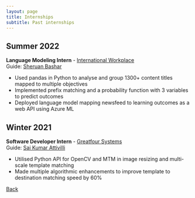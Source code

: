 ```yaml
---
layout: page
title: Internships
subtitle: Past internships
---
```


## Summer 2022
**Language Modeling Intern** - [International Workplace](https://www.internationalworkplace.com/)  
Guide: [Sheruan Bashar](https://www.linkedin.com/in/sheruan-bashar-6b2517160/)
- Used pandas in Python to analyse and group 1300+ content titles mapped to multiple objectives
- Implemented prefix matching and a probability function with 3 variables to predict outcomes
- Deployed language model mapping newsfeed to learning outcomes as a web API using Azure ML

## Winter 2021
**Software Developer Intern** - [Greatfour Systems](https://greatfour.com/)  
Guide: [Sai Kumar Attivilli](https://in.linkedin.com/in/sai-kumar-attivilli-368521b1)
- Utilised Python API for OpenCV and MTM in image resizing and multi-scale template matching
- Made multiple algorithmic enhancements to improve template to destination matching speed by 60%

[Back](..)